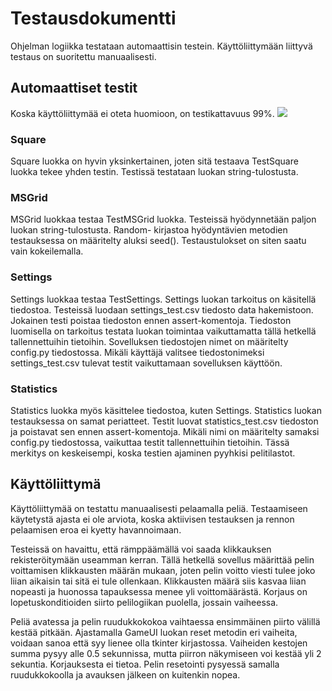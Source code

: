 # Testausdokumentti
Ohjelman logiikka testataan automaattisin testein. Käyttöliittymään liittyvä testaus on suoritettu manuaalisesti.

## Automaattiset testit

Koska käyttöliittymää ei oteta huomioon, on testikattavuus 99%. 
<img src="https://github.com/ElomaaTapio/ot-harjoitustyo/blob/main/dokumentaatio/kuvat/test_coverage.png">

### Square
Square luokka on hyvin yksinkertainen, joten sitä testaava TestSquare luokka tekee yhden testin. Testissä testataan luokan string-tulostusta. 

### MSGrid
MSGrid luokkaa testaa TestMSGrid luokka. Testeissä hyödynnetään paljon luokan string-tulostusta. Random- kirjastoa hyödyntävien metodien testauksessa on määritelty aluksi seed(). Testaustulokset on siten saatu vain kokeilemalla. 

### Settings
Settings luokkaa testaa TestSettings. Settings luokan tarkoitus on käsitellä tiedostoa. Testeissä luodaan settings_test.csv tiedosto data hakemistoon. Jokainen testi poistaa tiedoston ennen assert-komentoja. Tiedoston luomisella on tarkoitus testata luokan toimintaa vaikuttamatta tällä hetkellä tallennettuihin tietoihin. Sovelluksen tiedostojen nimet on määritelty config.py tiedostossa. Mikäli käyttäjä valitsee tiedostonimeksi settings_test.csv tulevat testit vaikuttamaan sovelluksen käyttöön.

### Statistics
Statistics luokka myös käsittelee tiedostoa, kuten Settings. Statistics luokan testauksessa on samat periatteet. Testit luovat statistics_test.csv tiedoston ja poistavat sen ennen assert-komentoja. Mikäli nimi on määritelty samaksi config.py tiedostossa, vaikuttaa testit tallennettuihin tietoihin. Tässä merkitys on keskeisempi, koska testien ajaminen pyyhkisi pelitilastot.

## Käyttöliittymä
Käyttöliittymää on testattu manuaalisesti pelaamalla peliä. Testaamiseen käytetystä ajasta ei ole arviota, koska aktiivisen testauksen ja rennon pelaamisen eroa ei kyetty havannoimaan. 

Testeissä on havaittu, että rämppäämällä voi saada klikkauksen rekisteröitymään useamman kerran. Tällä hetkellä sovellus määrittää pelin voittamisen klikkausten määrän mukaan, joten pelin voitto viesti tulee joko liian aikaisin tai sitä ei tule ollenkaan. Klikkausten määrä siis kasvaa liian nopeasti ja huonossa tapauksessa menee yli voittomäärästä. Korjaus on lopetuskonditioiden siirto pelilogiikan puolella, jossain vaiheessa.

Peliä avatessa ja pelin ruudukkokokoa vaihtaessa ensimmäinen piirto välillä kestää pitkään. Ajastamalla GameUI luokan reset metodin eri vaiheita, voidaan sanoa että syy lienee olla tkinter kirjastossa. Vaiheiden kestojen summa pysyy alle 0.5 sekunnissa, mutta piirron näkymiseen voi kestää yli 2 sekuntia. Korjauksesta ei tietoa. Pelin resetointi pysyessä samalla ruudukkokoolla ja avauksen jälkeen on kuitenkin nopea.
